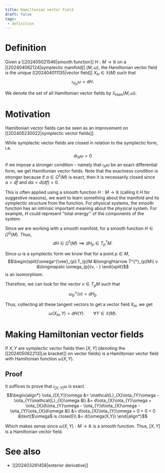 ```yaml
---
title: Hamiltonian vector field
draft: false
tags:
 - definition
---
```

# Definition
Given a [[202405021546|smooth function]] $H: M \to \mathbb{R}$ on a [[202404062124|symplectic manifold]] $(M, \omega)$, the Hamiltonian vector field is the unique [[202404011135|vector field]] $X_{H} \in \mathfrak{X}(M)$ such that
$$ \iota_{X_{H}}\omega = dH.$$

We denote the set of all Hamiltonian vector fields by $\mathfrak{X}_{Ham}(M, \omega)$.

# Motivation
Hamiltonian vector fields can be seen as an improvement on [[202405230022|symplectic vector fields]].

While symplectic vector fields are closed in relation to the symplectic form, i.e.
$$d\iota_X\omega = 0$$ 
if we impose a stronger condition - namely that $\iota_X\omega$ be an exact differential form, we get Hamiltonian vector fields. 
Note that the exactness condition is stronger because if $\alpha \in \Omega^{1}(M)$ is exact, then it is necessarily closed since $\alpha = df$ and $d\alpha = d(df) = 0$.

This is often applied using a smooth function $H: M \to \mathbb{R}$ 
(calling it $H$ for suggestive reasons), we want to learn something about the manifold and its symplectic structure from the function.
For physical systems, the smooth function has an intrinsic important meaning about the physical system.
For example, $H$ could represent "total energy'' of the components of the system.

Since we are working with a smooth manifold, for a smooth function $H \in \Omega^{0}(M)$.
Thus,
$$ dH \in \Omega^{1}(M) \implies dH_{p} \in T_{p}^{*}M.$$

Since $\omega$ is a symplectic form we know that for a point $p \in M$,
$$\begin{split}\omega^{\vee}_{p}:T_{p}M &\longrightarrow T^{*}_{p}M\\
v &\longmapsto \omega_{p}(v, - )
 \end{split}$$
is an isomorphism.

Therefore, we can look for the vector $v \in T_{p}M$ such that
$$ \omega_{p}^{\vee}(v) = dH_{p}$$

Thus, collecting all these tangent vectors to get a vector field $X_{H}$, we get
$$ \omega(X_{H}, Y) = dH(Y) \qquad \forall Y \in \mathfrak{X}(M).$$

# Making Hamiltonian vector fields
If $X,Y$ are symplectic vector fields then $[X,Y]$ (denoting the [[202405062213|Lie bracket]] on vector fields) is a Hamiltonian vector field with Hamiltonian function $\omega(X,Y)$.

## Proof
It suffices to prove that $\iota_{[X,Y]}\omega$ is exact.
$$\begin{align*}
\iota_{[X,Y]}\omega &= \mathcal{L}_{X}\iota_{Y}\omega - \iota_{Y}\mathcal{L}_{X}\omega &\\
&= d\iota_{X}\iota_{Y}\omega + \iota_{X}d\iota_{Y}\omega - \iota_{Y}d\iota_{X}\omega - \iota_{Y}\iota_{X}d\omega &\\
				  &= d\iota_{X}\iota_{Y}\omega + 0 + 0 + 0 &\text{$\omega$ is closed}\\
&= d(\omega(X,Y))
\end{align*}$$

Which makes sense since $\omega(X,Y):M \to \mathbb{R}$ is a smooth function.
Thus, $[X,Y]$ is a Hamiltonian vector field.

# See also
- [[202403291458|exterior derivative]]